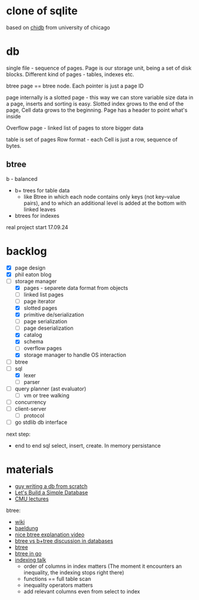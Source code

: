 # clone of sqlite

based on [chidb](http://chi.cs.uchicago.edu/chidb/index.html) from university of chicago

# db
single file - sequence of pages. Page is our storage unit, being a set of disk blocks. Different kind of pages - tables, indexes etc.

btree page == btree node. Each pointer is just a page ID

page internally is a slotted page - this way we can store variable size data in a page, inserts and sorting is easy. Slotted index grows to the end of the page, Cell data grows to the beginning. Page has a header to point what's inside

Overflow page - linked list of pages to store bigger data

table is set of pages
Row format - each Cell is just a row, sequence of bytes.


## btree

b - balanced
* b+ trees for table data
    *  like Btree in which each node contains only keys (not key–value pairs), and to which an additional level is added at the bottom with linked leaves
* btrees for indexes


real project start 17.09.24

# backlog
* [x] page design
* [x] phil eaton blog
* [ ] storage manager
    * [x] pages - separete data format from objects
    * [ ] linked list pages
    * [ ] page iterator
    * [x] slotted pages
    * [x] primitive de/serialization
    * [ ] page serialization
    * [ ] page deserialization
    * [x] catalog
    * [x] schema
    * [ ] overflow pages
    * [x] storage manager to handle OS interaction
* [ ] btree
* [ ] sql
    * [x] lexer
    * [ ] parser
* [ ] query planner (ast evaluator)
    * [ ] vm or tree walking
* [ ] concurrency
* [ ] client-server
    * [ ] protocol
* [ ] go stdlib db interface

next step:
* end to end sql select, insert, create. In memory persistance


# materials
* [guy writing a db from scratch](https://www.youtube.com/watch?v=5Pc18ge9ohI)
* [Let's Build a Simple Database](https://cstack.github.io/db_tutorial/)
* [CMU lectures](https://www.youtube.com/playlist?list=PLA5Lqm4uh9Bbq-E0ZnqTIa8LRaL77ica6)

btree:
* [wiki](https://en.wikipedia.org/wiki/B-tree)
* [baeldung](https://www.baeldung.com/cs/b-tree-data-structure)
* [nice btree explanation video](https://www.youtube.com/watch?v=SI6E4Ma2ddg)
* [btree vs b+tree discussion in databases](https://www.youtube.com/watch?v=UzHl2VzyZS4)
* [btree](https://ayende.com/blog/162945/b-trees-and-why-i-love-them-part-i)
* [btree in go](https://www.cloudcentric.dev/implementing-a-b-tree-in-go/) 
* [indexing talk](https://www.youtube.com/watch?v=HubezKbFL7E)
    * order of columns in index matters (The moment it encounters an inequality, the indexing stops right there)
    * functions == full table scan
    * inequality operators matters
    * add relevant columns even from select to index
